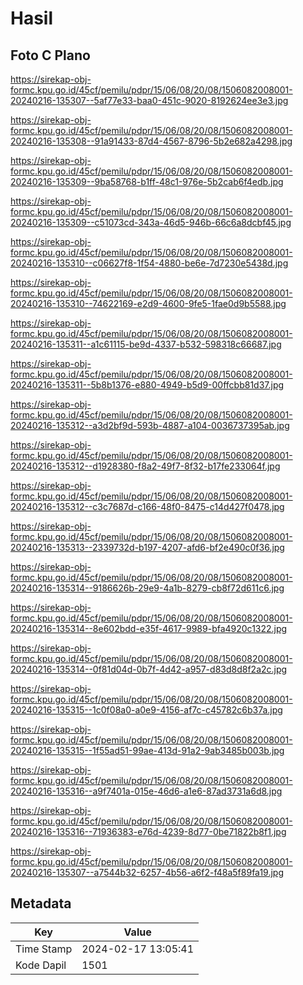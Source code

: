 # Hasil

## Foto C Plano

https://sirekap-obj-formc.kpu.go.id/45cf/pemilu/pdpr/15/06/08/20/08/1506082008001-20240216-135307--5af77e33-baa0-451c-9020-8192624ee3e3.jpg

https://sirekap-obj-formc.kpu.go.id/45cf/pemilu/pdpr/15/06/08/20/08/1506082008001-20240216-135308--91a91433-87d4-4567-8796-5b2e682a4298.jpg

https://sirekap-obj-formc.kpu.go.id/45cf/pemilu/pdpr/15/06/08/20/08/1506082008001-20240216-135309--9ba58768-b1ff-48c1-976e-5b2cab6f4edb.jpg

https://sirekap-obj-formc.kpu.go.id/45cf/pemilu/pdpr/15/06/08/20/08/1506082008001-20240216-135309--c51073cd-343a-46d5-946b-66c6a8dcbf45.jpg

https://sirekap-obj-formc.kpu.go.id/45cf/pemilu/pdpr/15/06/08/20/08/1506082008001-20240216-135310--c06627f8-1f54-4880-be6e-7d7230e5438d.jpg

https://sirekap-obj-formc.kpu.go.id/45cf/pemilu/pdpr/15/06/08/20/08/1506082008001-20240216-135310--74622169-e2d9-4600-9fe5-1fae0d9b5588.jpg

https://sirekap-obj-formc.kpu.go.id/45cf/pemilu/pdpr/15/06/08/20/08/1506082008001-20240216-135311--a1c61115-be9d-4337-b532-598318c66687.jpg

https://sirekap-obj-formc.kpu.go.id/45cf/pemilu/pdpr/15/06/08/20/08/1506082008001-20240216-135311--5b8b1376-e880-4949-b5d9-00ffcbb81d37.jpg

https://sirekap-obj-formc.kpu.go.id/45cf/pemilu/pdpr/15/06/08/20/08/1506082008001-20240216-135312--a3d2bf9d-593b-4887-a104-0036737395ab.jpg

https://sirekap-obj-formc.kpu.go.id/45cf/pemilu/pdpr/15/06/08/20/08/1506082008001-20240216-135312--d1928380-f8a2-49f7-8f32-b17fe233064f.jpg

https://sirekap-obj-formc.kpu.go.id/45cf/pemilu/pdpr/15/06/08/20/08/1506082008001-20240216-135312--c3c7687d-c166-48f0-8475-c14d427f0478.jpg

https://sirekap-obj-formc.kpu.go.id/45cf/pemilu/pdpr/15/06/08/20/08/1506082008001-20240216-135313--2339732d-b197-4207-afd6-bf2e490c0f36.jpg

https://sirekap-obj-formc.kpu.go.id/45cf/pemilu/pdpr/15/06/08/20/08/1506082008001-20240216-135314--9186626b-29e9-4a1b-8279-cb8f72d611c6.jpg

https://sirekap-obj-formc.kpu.go.id/45cf/pemilu/pdpr/15/06/08/20/08/1506082008001-20240216-135314--8e602bdd-e35f-4617-9989-bfa4920c1322.jpg

https://sirekap-obj-formc.kpu.go.id/45cf/pemilu/pdpr/15/06/08/20/08/1506082008001-20240216-135314--0f81d04d-0b7f-4d42-a957-d83d8d8f2a2c.jpg

https://sirekap-obj-formc.kpu.go.id/45cf/pemilu/pdpr/15/06/08/20/08/1506082008001-20240216-135315--1c0f08a0-a0e9-4156-af7c-c45782c6b37a.jpg

https://sirekap-obj-formc.kpu.go.id/45cf/pemilu/pdpr/15/06/08/20/08/1506082008001-20240216-135315--1f55ad51-99ae-413d-91a2-9ab3485b003b.jpg

https://sirekap-obj-formc.kpu.go.id/45cf/pemilu/pdpr/15/06/08/20/08/1506082008001-20240216-135316--a9f7401a-015e-46d6-a1e6-87ad3731a6d8.jpg

https://sirekap-obj-formc.kpu.go.id/45cf/pemilu/pdpr/15/06/08/20/08/1506082008001-20240216-135316--71936383-e76d-4239-8d77-0be71822b8f1.jpg

https://sirekap-obj-formc.kpu.go.id/45cf/pemilu/pdpr/15/06/08/20/08/1506082008001-20240216-135307--a7544b32-6257-4b56-a6f2-f48a5f89fa19.jpg


## Metadata

| Key        | Value               |
| ---------- | ------------------- |
| Time Stamp | 2024-02-17 13:05:41 |
| Kode Dapil | 1501                |



